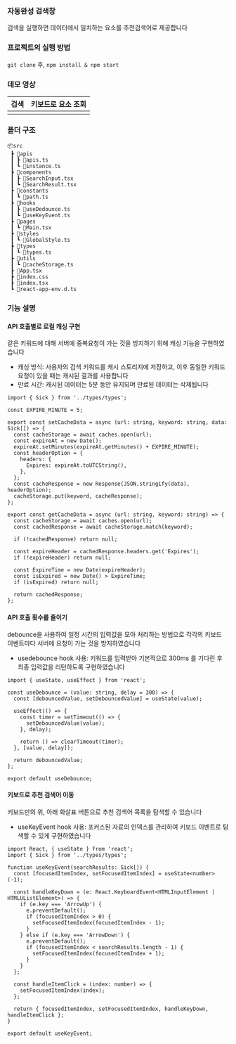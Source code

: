 ### 자동완성 검색창

검색을 실행하면 데이터에서 일치하는 요소를 추천검색어로 제공합니다

### 프로젝트의 실행 방법

`git clone` 후, `npm install & npm start`

### 데모 영상

| 검색 | 키보드로 요소 조회 | 
|:-:| :-:|
| | |


### 폴더 구조
```
📦src
 ┣ 📂apis
 ┃ ┣ 📜apis.ts
 ┃ ┗ 📜instance.ts
 ┣ 📂components
 ┃ ┣ 📜SearchInput.tsx
 ┃ ┗ 📜SearchResult.tsx
 ┣ 📂constants
 ┃ ┗ 📜path.ts
 ┣ 📂hooks
 ┃ ┣ 📜useDedounce.ts
 ┃ ┗ 📜useKeyEvent.ts
 ┣ 📂pages
 ┃ ┗ 📜Main.tsx
 ┣ 📂styles
 ┃ ┗ 📜GlobalStyle.ts
 ┣ 📂types
 ┃ ┗ 📜types.ts
 ┣ 📂utils
 ┃ ┗ 📜cacheStorage.ts
 ┣ 📜App.tsx
 ┣ 📜index.css
 ┣ 📜index.tsx
 ┗ 📜react-app-env.d.ts
```


### 기능 설명

#### API 호출별로 로컬 캐싱 구현
같은 키워드에 대해 서버에 중복요청이 가는 것을 방지하기 위해 캐싱 기능을 구현하였습니다
- 캐싱 방식: 사용자의 검색 키워드를 캐시 스토리지에 저장하고, 이후 동일한 키워드 요청이 있을 때는 캐시된 결과를 사용합니다
- 만료 시간: 캐시된 데이터는 5분 동안 유지되며 만료된 데이터는 삭제됩니다

```
import { Sick } from '../types/types';

const EXPIRE_MINUTE = 5;

export const setCacheData = async (url: string, keyword: string, data: Sick[]) => {
  const cacheStorage = await caches.open(url);
  const expireAt = new Date();
  expireAt.setMinutes(expireAt.getMinutes() + EXPIRE_MINUTE);
  const headerOption = {
    headers: {
      Expires: expireAt.toUTCString(),
    },
  };
  const cacheResponse = new Response(JSON.stringify(data), headerOption);
  cacheStorage.put(keyword, cacheResponse);
};

export const getCacheData = async (url: string, keyword: string) => {
  const cacheStorage = await caches.open(url);
  const cachedResponse = await cacheStorage.match(keyword);

  if (!cachedResponse) return null;

  const expireHeader = cachedResponse.headers.get('Expires');
  if (!expireHeader) return null;

  const ExpireTime = new Date(expireHeader);
  const isExpired = new Date() > ExpireTime;
  if (isExpired) return null;

  return cachedResponse;
};

```


#### API 호출 횟수를 줄이기
debounce을 사용하여 일정 시간의 입력값을 모아 처리하는 방법으로 각각의 키보드 이벤트마다 서버에 요청이 가는 것을 방지하였습니다
- usedebounce hook 사용: 키워드를 입력받아 기본적으로 300ms 를 기다린 후 최종 입력값을 리턴하도록 구현하였습니다
```
import { useState, useEffect } from 'react';

const useDebounce = (value: string, delay = 300) => {
  const [debouncedValue, setDebouncedValue] = useState(value);

  useEffect(() => {
    const timer = setTimeout(() => {
      setDebouncedValue(value);
    }, delay);

    return () => clearTimeout(timer);
  }, [value, delay]);

  return debouncedValue;
};

export default useDebounce;

```
  
#### 키보드로 추천 검색어 이동
키보드만의 위, 아래 화살표 버튼으로 추천 검색어 목록을 탐색할 수 있습니다
- useKeyEvent hook 사용: 포커스된 자료의 인덱스를 관리하여 키보드 이벤트로 탐색할 수 있게 구현하였습니다
```
import React, { useState } from 'react';
import { Sick } from '../types/types';

function useKeyEvent(searchResults: Sick[]) {
  const [focusedItemIndex, setFocusedItemIndex] = useState<number>(-1);

  const handleKeyDown = (e: React.KeyboardEvent<HTMLInputElement | HTMLUListElement>) => {
    if (e.key === 'ArrowUp') {
      e.preventDefault();
      if (focusedItemIndex > 0) {
        setFocusedItemIndex(focusedItemIndex - 1);
      }
    } else if (e.key === 'ArrowDown') {
      e.preventDefault();
      if (focusedItemIndex < searchResults.length - 1) {
        setFocusedItemIndex(focusedItemIndex + 1);
      }
    }
  };

  const handleItemClick = (index: number) => {
    setFocusedItemIndex(index);
  };

  return { focusedItemIndex, setFocusedItemIndex, handleKeyDown, handleItemClick };
}

export default useKeyEvent;

```

